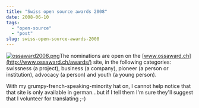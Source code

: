 ```yaml
---
title: "Swiss open source awards 2008"
date: 2008-06-10
tags: 
  - "open-source"
  - "post"
slug: swiss-open-source-awards-2008
---
```


[![ossaward2008.png](/assets/images/ossaward2008.png)](http://www.ossaward.ch/)The nominations are open on the [www.ossaward.ch](http://www.ossaward.ch/awards/) site, in the following categories: swissness (a project), business (a company), pioneer (a person or institution), advocacy (a person) and youth (a young person).

With my grumpy-french-speaking-minority hat on, I cannot help notice that that site is only available in german...but if I tell them I'm sure they'll suggest that I volunteer for translating ;-)
